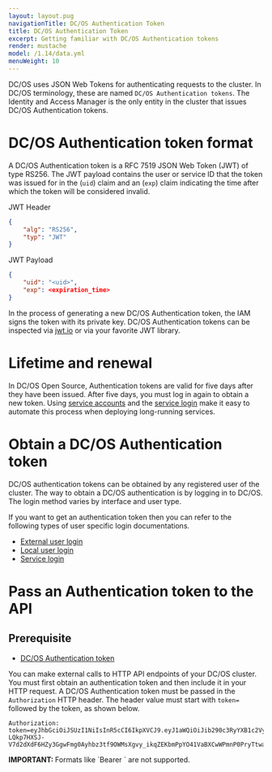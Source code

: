 ```yaml
---
layout: layout.pug
navigationTitle: DC/OS Authentication Token
title: DC/OS Authentication Token
excerpt: Getting familiar with DC/OS Authentication tokens
render: mustache
model: /1.14/data.yml
menuWeight: 10
---
```


<!-- The source repository for this topic is https://github.com/dcos/dcos-docs-site -->

DC/OS uses JSON Web Tokens for authenticating requests to the cluster. In DC/OS terminology, these are named `DC/OS Authentication tokens`. The Identity and Access Manager is the only entity in the cluster that issues DC/OS Authentication tokens.

# DC/OS Authentication token format

A DC/OS Authentication token is a RFC 7519 JSON Web Token (JWT) of type RS256. The JWT payload contains the user or service ID that the token was issued for in the (`uid`) claim and an (`exp`) claim indicating the time after which the token will be considered invalid.

JWT Header
```json
{
    "alg": "RS256",
    "typ": "JWT"
}
```

JWT Payload
```json
{
    "uid": "<uid>",
    "exp": <expiration_time>
}
```

In the process of generating a new DC/OS Authentication token, the IAM signs the token with its private key. DC/OS Authentication tokens can be inspected via [jwt.io](https://jwt.io) or via your favorite JWT library.

# Lifetime and renewal

In DC/OS Open Source, Authentication tokens are valid for five days after they have been issued. After five days, you must log in again to obtain a new token. Using [service accounts](/mesosphere/dcos/1.14/security/oss/user-account-management/service-accounts/) and the [service login](/mesosphere/dcos/1.14/security/oss/login/service-login/) make it easy to automate this process when deploying long-running services.

# Obtain a DC/OS Authentication token

DC/OS authentication tokens can be obtained by any registered user of the cluster. The way to obtain a DC/OS authentication is by logging in to DC/OS. The login method varies by interface and user type.

If you want to get an authentication token then you can refer to the following types of user specific login documentations.

* [External user login](/mesosphere/dcos/1.14/security/oss/login/external-user-login/)
* [Local user login](/mesosphere/dcos/1.14/security/oss/login/local-user-login/)
* [Service login](/mesosphere/dcos/1.14/security/oss/login/service-login/)

# Pass an Authentication token to the API

## Prerequisite
- [DC/OS Authentication token](/mesosphere/dcos/1.14/security/oss/authentication/authentication-token/)

You can make external calls to HTTP API endpoints of your DC/OS cluster. You must first obtain an authentication token and then include it in your HTTP request.
A DC/OS Authentication token must be passed in the `Authorization` HTTP header. The header value must start with `token=` followed by the token, as shown below.

```http
Authorization: token=eyJhbGciOiJSUzI1NiIsInR5cCI6IkpXVCJ9.eyJ1aWQiOiJib290c3RyYXB1c2VyIiwiZXhwIjoxNDgyNjE1NDU2fQ.j3_31keWvK15shfh_BII7w_10MgAj4ay700Rub5cfNHyIBrWOXbedxdKYZN6ILW9vLt3t5uCAExOOFWJkYcsI0sVFcM1HSV6oIBvJ6UHAmS9XPqfZoGh0PIqXjE0kg0h0V5jjaeX15hk-LQkp7HXSJ-V7d2dXdF6HZy3GgwFmg0Ayhbz3tf9OWMsXgvy_ikqZEKbmPpYO41VaBXCwWPmnP0PryTtwaNHvCJo90ra85vV85C02NEdRHB7sqe4lKH_rnpz980UCmXdJrpO4eTEV7FsWGlFBuF5GAy7_kbAfi_1vY6b3ufSuwiuOKKunMpas9_NfDe7UysfPVHlAxJJgg
```

<p class="message--important"><strong>IMPORTANT: </strong>Formats like `Bearer <token>` are not supported.</p>
